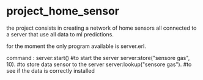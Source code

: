 # project_home_sensor

the project consists in creating a network of home sensors all connected to a server that use all data to ml predictions.

for the moment the only program available is server.erl. 

command :
server:start() #to start the server 
server:store("sensore gas", 10). #to store data sensor to the server 
server:lookup("sensore gas"). #to see if the data is correctly installed 

